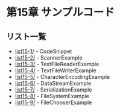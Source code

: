 # 第15章 サンプルコード

## リスト一覧
- [list15-1/](./list15-1/) - CodeSnippet
- [list15-2/](./list15-2/) - ScannerExample
- [list15-3/](./list15-3/) - TextFileReaderExample
- [list15-4/](./list15-4/) - TextFileWriterExample
- [list15-5/](./list15-5/) - CharacterEncodingExample
- [list15-6/](./list15-6/) - DataStreamExample
- [list15-7/](./list15-7/) - SerializationExample
- [list15-8/](./list15-8/) - FileSystemExample
- [list15-9/](./list15-9/) - FileChooserExample
